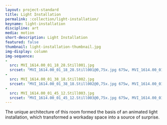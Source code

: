 ```yaml
---
layout: project-standard
title: Light Installation
permalink: :collection/light-installation/
keyname: light-installation
discipline: art
media: motion
short-description: Light Installation
featured: false
thumbnail: light-installation-thumbnail.jpg
img-display: column
img-sequence: 
- 
  src: MVI_1614.00_01_18_28.Still001.jpg
  srcset: "MVI_1614.00_01_18_28.Still001@0,75x.jpg 675w, MVI_1614.00_01_18_28.Still001.jpg 900w, MVI_1614.00_01_18_28.Still001@2x.jpg 1800w"
- 
  src: MVI_1614.00_01_38_18.Still002.jpg
  srcset: "MVI_1614.00_01_38_18.Still002@0,75x.jpg 675w, MVI_1614.00_01_38_18.Still002.jpg 900w, MVI_1614.00_01_38_18.Still002@2x.jpg 1800w"
- 
  src: MVI_1614.00_01_45_12.Still003.jpg
  srcset: "MVI_1614.00_01_45_12.Still003@0,75x.jpg 675w, MVI_1614.00_01_45_12.Still003.jpg 900w, MVI_1614.00_01_45_12.Still003@2x.jpg 1800w"
---
```


The unique architecture of this room formed the basis of an animated light installation, which transformed a workaday space into a source of surprise.